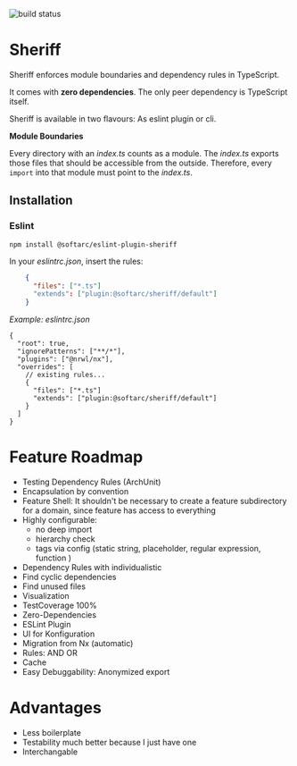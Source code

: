 ![build status](https://github.com/rainerhahnekamp/sheriff/actions/workflows/build.yml/badge.svg)

# Sheriff

Sheriff enforces module boundaries and dependency rules in TypeScript.

It comes with **zero dependencies**. The only peer dependency is TypeScript itself.

Sheriff is available in two flavours: As eslint plugin or cli.

**Module Boundaries**

Every directory with an _index.ts_ counts as a module. The _index.ts_ exports
those files that should be accessible from the outside. Therefore, every `import`
into that module must point to the _index.ts_.

## Installation

### Eslint

```shell
npm install @softarc/eslint-plugin-sheriff
```

In your _eslintrc.json_, insert the rules:

```json
    {
      "files": ["*.ts"]
      "extends": ["plugin:@softarc/sheriff/default"]
    }
```

_Example: eslintrc.json_

```jsonc
{
  "root": true,
  "ignorePatterns": ["**/*"],
  "plugins": ["@nrwl/nx"],
  "overrides": [
    // existing rules...
    {
      "files": ["*.ts"]
      "extends": ["plugin:@softarc/sheriff/default"]
    }
  ]
}
```

# Feature Roadmap

- Testing Dependency Rules (ArchUnit)
- Encapsulation by convention
- Feature Shell: It shouldn't be necessary to create a feature subdirectory for a domain, since feature has access to everything
- Highly configurable:
  - no deep import
  - hierarchy check
  - tags via config (static string, placeholder, regular expression, function )
- Dependency Rules with individualistic
- Find cyclic dependencies
- Find unused files
- Visualization
- TestCoverage 100%
- Zero-Dependencies
- ESLint Plugin
- UI for Konfiguration
- Migration from Nx (automatic)
- Rules: AND OR
- Cache
- Easy Debuggability: Anonymized export

# Advantages

- Less boilerplate
- Testability much better because I just have one
- Interchangable

